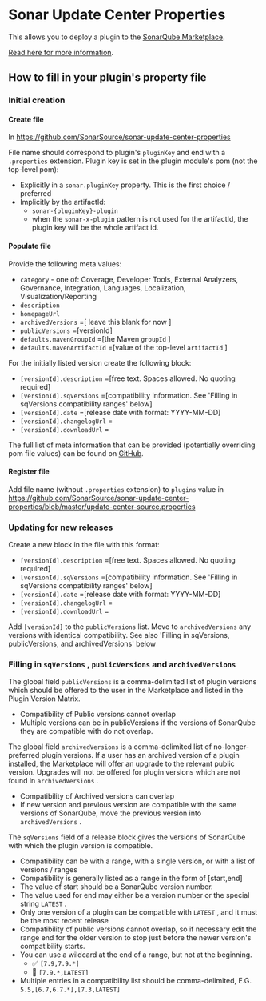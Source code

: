 # Sonar Update Center Properties

This allows you to deploy a plugin to the [SonarQube Marketplace](https://docs.sonarqube.org/latest/instance-administration/marketplace/).

[Read here for more information](https://community.sonarsource.com/t/deploying-to-the-marketplace/35236).


## How to fill in your plugin's property file

### Initial creation

#### Create file

In https://github.com/SonarSource/sonar-update-center-properties

File name should correspond to plugin's `pluginKey` and end with a `.properties` extension. Plugin key is set in the plugin module's pom (not the top-level pom):

* Explicitly in a `sonar.pluginKey` property. This is the first choice / preferred
* Implicitly by the artifactId:
  * `sonar-{pluginKey}-plugin`
  * when the `sonar-x-plugin` pattern is not used for the artifactId, the plugin key will be the whole artifact id.

#### Populate file

Provide the following meta values:

* `category` - one of: Coverage, Developer Tools, External Analyzers, Governance, Integration, Languages, Localization, Visualization/Reporting
* `description`
* `homepageUrl`
* `archivedVersions` =[ leave this blank for now ]
* `publicVersions` =[versionId]
* `defaults.mavenGroupId` =[the Maven `groupId` ]
* `defaults.mavenArtifactId` =[value of the top-level `artifactId` ]

For the initially listed version create the following block:

* `[versionId].description` =[free text. Spaces allowed. No quoting required]
* `[versionId].sqVersions` =[compatibility information. See 'Filling in sqVersions compatibility ranges' below]
* `[versionId].date` =[release date with format: YYYY-MM-DD]
* `[versionId].changelogUrl` =
* `[versionId].downloadUrl` =

The full list of meta information that can be provided (potentially overriding pom file values) can be found on [GitHub](https://github.com/SonarSource/sonar-update-center/blob/master/sonar-update-center-common/src/main/java/org/sonar/updatecenter/common/Plugin.java#L154).

#### Register file

Add file name (without `.properties` extension) to `plugins` value in https://github.com/SonarSource/sonar-update-center-properties/blob/master/update-center-source.properties

### Updating for new releases

Create a new block in the file with this format:

* `[versionId].description` =[free text. Spaces allowed. No quoting required]
* `[versionId].sqVersions` =[compatibility information. See 'Filling in sqVersions compatibility ranges' below]
* `[versionId].date` =[release date with format: YYYY-MM-DD]
* `[versionId].changelogUrl` =
* `[versionId].downloadUrl` =

Add `[versionId]` to the `publicVersions` list. Move to `archivedVersions` any versions with identical compatibility. See also 'Filling in sqVersions, publicVersions, and archivedVersions' below

### Filling in `sqVersions` , `publicVersions` and `archivedVersions`

The global field `publicVersions` is a comma-delimited list of plugin versions which should be offered to the user in the Marketplace and listed in the Plugin Version Matrix.

* Compatibility of Public versions cannot overlap
* Multiple versions can be in publicVersions if the versions of SonarQube they are compatible with do not overlap.

The global field `archivedVersions` is a comma-delimited list of no-longer-preferred plugin versions. If a user has an archived version of a plugin installed, the Marketplace will offer an upgrade to the relevant public version. Upgrades will not be offered for plugin versions which are not found in `archivedVersions` .

* Compatibility of Archived versions can overlap
* If new version and previous version are compatible with the same versions of SonarQube, move the previous version into `archivedVersions` .

The `sqVersions` field of a release block gives the versions of SonarQube with which the plugin version is compatible.

* Compatibility can be with a range, with a single version, or with a list of versions / ranges
* Compatibility is generally listed as a range in the form of [start,end]
* The value of start should be a SonarQube version number.
* The value used for end may either be a version number or the special string `LATEST` .
* Only one version of a plugin can be compatible with `LATEST` , and it must be the most recent release
* Compatibility of public versions cannot overlap, so if necessary edit the range end for the older version to stop just before the newer version's compatibility starts.
* You can use a wildcard at the end of a range, but not at the beginning.
  * :white_check_mark:  `[7.9,7.9.*]`
  * :no_entry_sign: `[7.9.*,LATEST]`
* Multiple entries in a compatibility list should be comma-delimited, E.G. `5.5,[6.7,6.7.*],[7.3,LATEST]`
